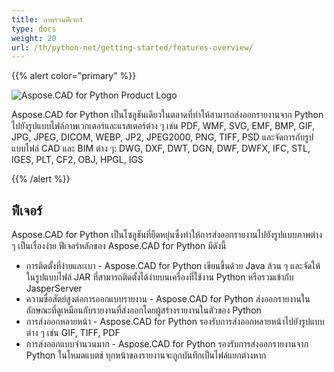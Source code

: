 ```yaml
---
title: ภาพรวมฟีเจอร์
type: docs
weight: 20
url: /th/python-net/getting-started/features-overview/
---
```


{{% alert color="primary" %}}

![Aspose.CAD for Python Product Logo](/cad/_assets/home_4.png)

Aspose.CAD for Python เป็นโซลูชันเดียวในตลาดที่ทำให้สามารถส่งออกรายงานจาก Python ไปยังรูปแบบไฟล์ภาพเวกเตอร์และแรสเตอร์ต่าง ๆ เช่น PDF, WMF, SVG, EMF, BMP, GIF, JPG, JPEG, DICOM, WEBP, JP2, JPEG2000, PNG, TIFF, PSD และจัดการกับรูปแบบไฟล์ CAD และ BIM ต่าง ๆ: DWG, DXF, DWT, DGN, DWF, DWFX, IFC, STL, IGES, PLT, CF2, OBJ, HPGL, IGS

{{% /alert %}}

## ฟีเจอร์

Aspose.CAD for Python เป็นโซลูชันที่ยืดหยุ่นซึ่งทำให้การส่งออกรายงานไปยังรูปแบบภาพต่าง ๆ เป็นเรื่องง่าย ฟีเจอร์หลักของ Aspose.CAD for Python มีดังนี้

- การติดตั้งที่ง่ายและเบา - Aspose.CAD for Python เขียนขึ้นด้วย Java ล้วน ๆ และจัดให้ในรูปแบบไฟล์ JAR ที่สามารถติดตั้งได้ง่ายบนเครื่องที่ใช้งาน Python หรือรวมเข้ากับ JasperServer
- ความซื่อสัตย์สูงต่อการออกแบบรายงาน - Aspose.CAD for Python ส่งออกรายงานในลักษณะที่ดูเหมือนกับรายงานที่ส่งออกโดยผู้สร้างรายงานในตัวของ Python
- การส่งออกหลายหน้า - Aspose.CAD for Python รองรับการส่งออกหลายหน้าไปยังรูปแบบต่าง ๆ เช่น GIF, TIFF, PDF
- การส่งออกแบบจำนวนมาก - Aspose.CAD for Python รองรับการส่งออกรายงานจาก Python ในโหมดแบตช์ ทุกหน้าของรายงานจะถูกบันทึกเป็นไฟล์แยกต่างหาก
